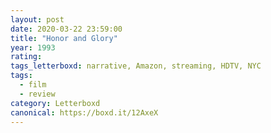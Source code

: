 ```yaml
---
layout: post 
date: 2020-03-22 23:59:00
title: "Honor and Glory"
year: 1993
rating: 
tags_letterboxd: narrative, Amazon, streaming, HDTV, NYC
tags:
  - film
  - review
category: Letterboxd
canonical: https://boxd.it/12AxeX
---
```

